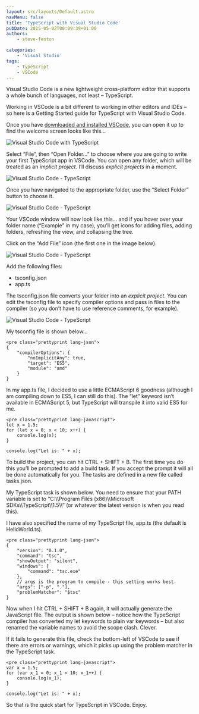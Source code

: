 ```yaml
---
layout: src/layouts/Default.astro
navMenu: false
title: 'TypeScript with Visual Studio Code'
pubDate: 2015-05-02T00:09:39+01:00
authors:
    - steve-fenton

categories:
    - 'Visual Studio'
tags:
    - TypeScript
    - VSCode
---
```


Visual Studio Code is a new lightweight cross-platform editor that supports a whole bunch of languages, not least – TypeScript.

Working in VSCode is a bit different to working in other editors and IDEs – so here is a Getting Started guide for TypeScript with Visual Studio Code.

Once you have [downloaded and installed VSCode](http://code.visualstudio.com/), you can open it up to find the welcome screen looks like this…

![Visual Studio Code with TypeScript](/img/2015/07/visual-studio-code-typescript-001.png)

Select “File”, then “Open Folder…” to choose where you are going to write your first TypeScript app in VSCode. You can open any folder, which will be treated as an *implicit project*. I’ll discuss *explicit projects* in a moment.

![Visual Studio Code - TypeScript](/img/2015/07/visual-studio-code-typescript-002.png)

Once you have navigated to the appropriate folder, use the “Select Folder” button to choose it.

![Visual Studio Code - TypeScript](/img/2015/07/visual-studio-code-typescript-003.png)

Your VSCode window will now look like this… and if you hover over your folder name (“Example” in my case), you’ll get icons for adding files, adding folders, refreshing the view, and collapsing the tree.

Click on the “Add File” icon (the first one in the image below).

![Visual Studio Code - TypeScript](/img/2015/07/visual-studio-code-typescript-004.png)

Add the following files:

- tsconfig.json
- app.ts

The tsconfig.json file converts your folder into an *explicit project*. You can edit the tsconfig file to specify compiler options and pass in files to the compiler (so you don’t have to use reference comments, for example).

![Visual Studio Code - TypeScript](/img/2015/07/visual-studio-code-typescript-005.png)

My tsconfig file is shown below…

```
<pre class="prettyprint lang-json">
{
    "compilerOptions": {
        "noImplicitAny": true,
        "target": "ES5",
        "module": "amd"
    }
}
```
In my app.ts file, I decided to use a little ECMAScript 6 goodness (although I am compiling down to ES5, I can still do this). The “let” keyword isn’t available in ECMAScript 5, but TypeScript will transpile it into valid ES5 for me.

```
<pre class="prettyprint lang-javascript">
let x = 1.5;
for (let x = 0; x < 10; x++) {
    console.log(x);
}

console.log("Let is: " + x);
```
To build the project, you can hit CTRL + SHIFT + B. The first time you do this you’ll be prompted to add a build task. If you accept the prompt it will all be done automatically for you. The tasks are defined in a new file called tasks.json.

My TypeScript task is shown below. You need to ensure that your PATH variable is set to “C:\\\\Program Files (x86)\\\\Microsoft SDKs\\\\TypeScript\\\\1.5\\\\” (or whatever the latest version is when you read this).

I have also specified the name of my TypeScript file, app.ts (the default is HelloWorld.ts).

```
<pre class="prettyprint lang-json">
{
    "version": "0.1.0",
    "command": "tsc",
    "showOutput": "silent",
    "windows": {
        "command": "tsc.exe"
    },
    // args is the program to compile - this setting works best.
    "args": ["-p", "."],
    "problemMatcher": "$tsc"
}
```
Now when I hit CTRL + SHIFT + B again, it will actually generate the JavaScript file. The output is shown below – notice how the TypeScript compiler has converted my let keywords to plain var keywords – but also renamed the variable names to avoid the scope clash. Clever.

If it fails to generate this file, check the bottom-left of VSCode to see if there are errors or warnings, which it picks up using the problem matcher in the TypeScript task.

```
<pre class="prettyprint lang-javascript">
var x = 1.5;
for (var x_1 = 0; x_1 < 10; x_1++) {
    console.log(x_1);
}

console.log("Let is: " + x);
```
So that is the quick start for TypeScript in VSCode. Enjoy.
